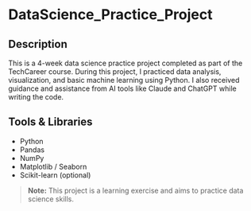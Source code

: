 # DataScience_Practice_Project

## Description
This is a 4-week data science practice project completed as part of the TechCareer course. During this project, I practiced data analysis, visualization, and basic machine learning using Python. I also received guidance and assistance from AI tools like Claude and ChatGPT while writing the code.

## Tools & Libraries
- Python
- Pandas
- NumPy
- Matplotlib / Seaborn
- Scikit-learn (optional)

> **Note:** This project is a learning exercise and aims to practice data science skills.
